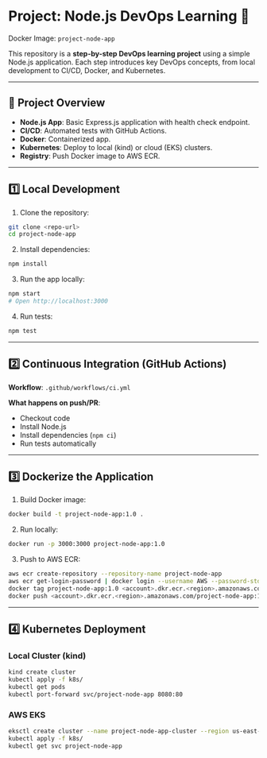 # Project: Node.js DevOps Learning 🚀

Docker Image: `project-node-app`

This repository is a **step-by-step DevOps learning project** using a simple Node.js application. Each step introduces key DevOps concepts, from local development to CI/CD, Docker, and Kubernetes.

---

## 📌 Project Overview

* **Node.js App**: Basic Express.js application with health check endpoint.
* **CI/CD**: Automated tests with GitHub Actions.
* **Docker**: Containerized app.
* **Kubernetes**: Deploy to local (kind) or cloud (EKS) clusters.
* **Registry**: Push Docker image to AWS ECR.

---

## 1️⃣ Local Development

1. Clone the repository:

```bash
git clone <repo-url>
cd project-node-app
```

2. Install dependencies:

```bash
npm install
```

3. Run the app locally:

```bash
npm start
# Open http://localhost:3000
```

4. Run tests:

```bash
npm test
```

---

## 2️⃣ Continuous Integration (GitHub Actions)

**Workflow**: `.github/workflows/ci.yml`

**What happens on push/PR**:

* Checkout code
* Install Node.js
* Install dependencies (`npm ci`)
* Run tests automatically

---

## 3️⃣ Dockerize the Application

1. Build Docker image:

```bash
docker build -t project-node-app:1.0 .
```

2. Run locally:

```bash
docker run -p 3000:3000 project-node-app:1.0
```

3. Push to AWS ECR:

```bash
aws ecr create-repository --repository-name project-node-app
aws ecr get-login-password | docker login --username AWS --password-stdin <account>.dkr.ecr.<region>.amazonaws.com
docker tag project-node-app:1.0 <account>.dkr.ecr.<region>.amazonaws.com/project-node-app:1.0
docker push <account>.dkr.ecr.<region>.amazonaws.com/project-node-app:1.0
```

---

## 4️⃣ Kubernetes Deployment

### Local Cluster (kind)

```bash
kind create cluster
kubectl apply -f k8s/
kubectl get pods
kubectl port-forward svc/project-node-app 8080:80
```

### AWS EKS

```bash
eksctl create cluster --name project-node-app-cluster --region us-east-1
kubectl apply -f k8s/
kubectl get svc project-node-app
```
